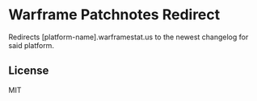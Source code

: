 # Warframe Patchnotes Redirect

Redirects [platform-name].warframestat.us to the newest changelog for said platform.

## License

MIT
